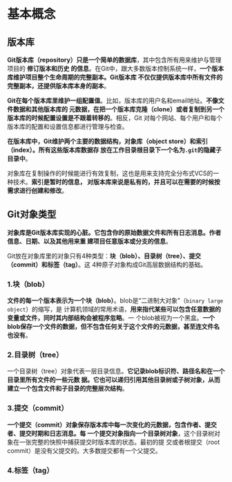 基本概念
===================================================================================
## 版本库
**Git版本库（repository）只是一个简单的数据库**，其中包含所有用来维护与管理项目的 **修订版本和历史
的信息**。在Git中，跟大多数版本控制系统一样，**一个版本库维护项目整个生命周期的完整副本。Git版本库
不仅仅提供版本库中所有文件的完整副本，还提供版本库本身的副本**。

**Git在每个版本库里维护一组配置值**。比如，版本库的用户名和email地址。**不像文件数据和其他版本库的
元数据，在把一个版本库克隆（clone）或者复制到另一个版本库的时候配置设置是不跟着转移的**。相反，Git
对每个网站、每个用户和每个版本库的配置和设置信息都进行管理与检查。

**在版本库中，Git维护两个主要的数据结构，对象库（object store）和索引（index）。所有这些版本库数据存
放在工作目录根目录下一个名为`.git`的隐藏子目录中**。

对象库在复制操作的时候能进行有效复制，这也是用来支持完全分布式VCS的一种技术。**索引是暂时的信息，
对版本库来说是私有的，并且可以在需要的时候按需求进行创建和修改**。

## Git对象类型
**对象库是Git版本库实现的心脏。它包含你的原始数据文件和所有日志消息。作者信息、日期、以及其他用来重
建项目任意版本或分支的信息**。

Git放在对象库里的对象只有4种类型：**块（blob）、目录树（tree）、提交（commit）和标签（tag）**。这
4种原子对象构成Git高层数据结构的基础。

### 1.块（blob）
**文件的每一个版本表示为一个块（blob）**。blob是“二进制大对象”（`binary large object`）的缩写，是
计算机领域的常用术语，**用来指代某些可以包含任意数据的变量或文件，同时其内部结构会被程序忽略**。一
个blob被视为一个黑盒。**一个blob保存一个文件的数据，但不包含任何关于这个文件的元数据，甚至连文件名
也没有**。

### 2.目录树（tree）
一个目录树（tree）对象代表一层目录信息。**它记录blob标识符、路径名和在一个目录里所有文件的一些元数
据。它也可以递归引用其他目录树或子树对象，从而建立一个包含文件和子目录的完整层次结构**。

### 3.提交（commit）
**一个提交（commit）对象保存版本库中每一次变化的元数据，包含作者、提交者、提交时期和日志消息。每
一个提交对象指向一个目录树对象**，这个目录树对象在一张完整的快照中捕获提交时版本库的状态。最初的提
交或者根提交（root commit）是没有父提交的。大多数提交都有一个父提交。

### 4.标签（tag）









